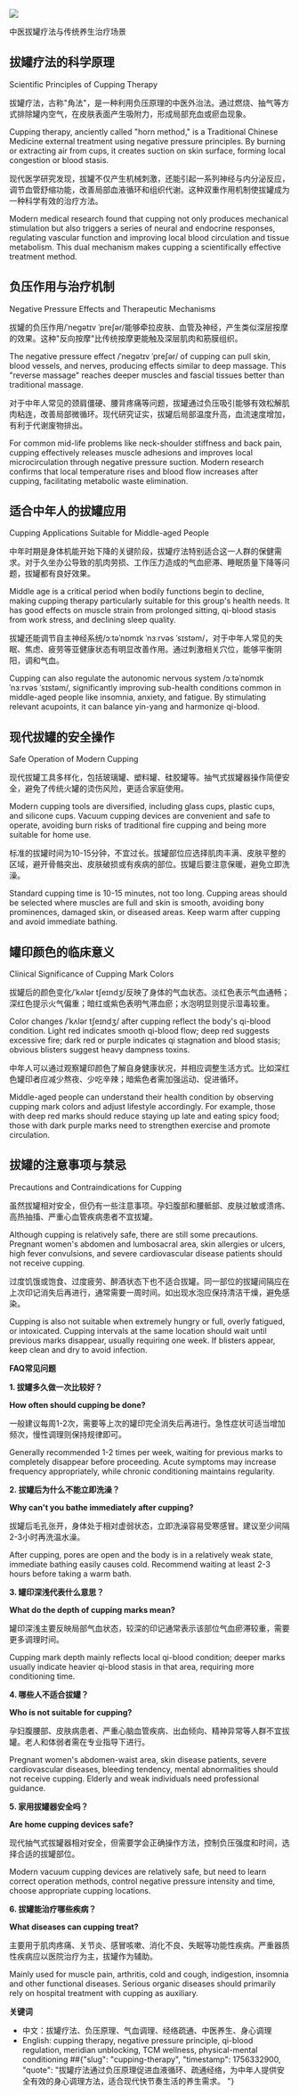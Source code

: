![](attachment:08238612-8d33-42c9-aa0f-74702344e2b7:4.png)

中医拔罐疗法与传统养生治疗场景

## 拔罐疗法的科学原理

Scientific Principles of Cupping Therapy

拔罐疗法，古称"角法"，是一种利用负压原理的中医外治法。通过燃烧、抽气等方式排除罐内空气，在皮肤表面产生吸附力，形成局部充血或瘀血现象。

Cupping therapy, anciently called "horn method," is a Traditional Chinese Medicine external treatment using negative pressure principles. By burning or extracting air from cups, it creates suction on skin surface, forming local congestion or blood stasis.

现代医学研究发现，拔罐不仅产生机械刺激，还能引起一系列神经与内分泌反应，调节血管舒缩功能，改善局部血液循环和组织代谢。这种双重作用机制使拔罐成为一种科学有效的治疗方法。

Modern medical research found that cupping not only produces mechanical stimulation but also triggers a series of neural and endocrine responses, regulating vascular function and improving local blood circulation and tissue metabolism. This dual mechanism makes cupping a scientifically effective treatment method.

## 负压作用与治疗机制

Negative Pressure Effects and Therapeutic Mechanisms

拔罐的负压作用/ˈneɡətɪv ˈpreʃər/能够牵拉皮肤、血管及神经，产生类似深层按摩的效果。这种"反向按摩"比传统按摩更能触及深层肌肉和筋膜组织。

The negative pressure effect /ˈneɡətɪv ˈpreʃər/ of cupping can pull skin, blood vessels, and nerves, producing effects similar to deep massage. This "reverse massage" reaches deeper muscles and fascial tissues better than traditional massage.

对于中年人常见的颈肩僵硬、腰背疼痛等问题，拔罐通过负压吸引能够有效松解肌肉粘连，改善局部微循环。现代研究证实，拔罐后局部温度升高，血流速度增加，有利于代谢废物排出。

For common mid-life problems like neck-shoulder stiffness and back pain, cupping effectively releases muscle adhesions and improves local microcirculation through negative pressure suction. Modern research confirms that local temperature rises and blood flow increases after cupping, facilitating metabolic waste elimination.

## 适合中年人的拔罐应用

Cupping Applications Suitable for Middle-aged People

中年时期是身体机能开始下降的关键阶段，拔罐疗法特别适合这一人群的保健需求。对于久坐办公导致的肌肉劳损、工作压力造成的气血瘀滞、睡眠质量下降等问题，拔罐都有良好效果。

Middle age is a critical period when bodily functions begin to decline, making cupping therapy particularly suitable for this group's health needs. It has good effects on muscle strain from prolonged sitting, qi-blood stasis from work stress, and declining sleep quality.

拔罐还能调节自主神经系统/ɔːtəˈnɒmɪk ˈnɜːrvəs ˈsɪstəm/，对于中年人常见的失眠、焦虑、疲劳等亚健康状态有明显改善作用。通过刺激相关穴位，能够平衡阴阳，调和气血。

Cupping can also regulate the autonomic nervous system /ɔːtəˈnɒmɪk ˈnɜːrvəs ˈsɪstəm/, significantly improving sub-health conditions common in middle-aged people like insomnia, anxiety, and fatigue. By stimulating relevant acupoints, it can balance yin-yang and harmonize qi-blood.

## 现代拔罐的安全操作

Safe Operation of Modern Cupping

现代拔罐工具多样化，包括玻璃罐、塑料罐、硅胶罐等。抽气式拔罐器操作简便安全，避免了传统火罐的烫伤风险，更适合家庭使用。

Modern cupping tools are diversified, including glass cups, plastic cups, and silicone cups. Vacuum cupping devices are convenient and safe to operate, avoiding burn risks of traditional fire cupping and being more suitable for home use.

标准的拔罐时间为10-15分钟，不宜过长。拔罐部位应选择肌肉丰满、皮肤平整的区域，避开骨骼突出、皮肤破损或有疾病的部位。拔罐后要注意保暖，避免立即洗澡。

Standard cupping time is 10-15 minutes, not too long. Cupping areas should be selected where muscles are full and skin is smooth, avoiding bony prominences, damaged skin, or diseased areas. Keep warm after cupping and avoid immediate bathing.

## 罐印颜色的临床意义

Clinical Significance of Cupping Mark Colors

拔罐后的颜色变化/ˈkʌlər tʃeɪndʒ/反映了身体的气血状态。淡红色表示气血通畅；深红色提示火气偏重；暗红或紫色表明气滞血瘀；水泡明显则提示湿毒较重。

Color changes /ˈkʌlər tʃeɪndʒ/ after cupping reflect the body's qi-blood condition. Light red indicates smooth qi-blood flow; deep red suggests excessive fire; dark red or purple indicates qi stagnation and blood stasis; obvious blisters suggest heavy dampness toxins.

中年人可以通过观察罐印颜色了解自身健康状况，并相应调整生活方式。比如深红色罐印者应减少熬夜、少吃辛辣；暗紫色者需加强运动、促进循环。

Middle-aged people can understand their health condition by observing cupping mark colors and adjust lifestyle accordingly. For example, those with deep red marks should reduce staying up late and eating spicy food; those with dark purple marks need to strengthen exercise and promote circulation.

## 拔罐的注意事项与禁忌

Precautions and Contraindications for Cupping

虽然拔罐相对安全，但仍有一些注意事项。孕妇腹部和腰骶部、皮肤过敏或溃疡、高热抽搐、严重心血管疾病患者不宜拔罐。

Although cupping is relatively safe, there are still some precautions. Pregnant women's abdomen and lumbosacral area, skin allergies or ulcers, high fever convulsions, and severe cardiovascular disease patients should not receive cupping.

过度饥饿或饱食、过度疲劳、醉酒状态下也不适合拔罐。同一部位的拔罐间隔应在上次印记消失后再进行，通常需要一周时间。如出现水泡应保持清洁干燥，避免感染。

Cupping is also not suitable when extremely hungry or full, overly fatigued, or intoxicated. Cupping intervals at the same location should wait until previous marks disappear, usually requiring one week. If blisters appear, keep clean and dry to avoid infection.

**FAQ常见问题**

**1. 拔罐多久做一次比较好？**

**How often should cupping be done?**

一般建议每周1-2次，需要等上次的罐印完全消失后再进行。急性症状可适当增加频次，慢性调理则保持规律即可。

Generally recommended 1-2 times per week, waiting for previous marks to completely disappear before proceeding. Acute symptoms may increase frequency appropriately, while chronic conditioning maintains regularity.

**2. 拔罐后为什么不能立即洗澡？**

**Why can't you bathe immediately after cupping?**

拔罐后毛孔张开，身体处于相对虚弱状态，立即洗澡容易受寒感冒。建议至少间隔2-3小时再洗温水澡。

After cupping, pores are open and the body is in a relatively weak state, immediate bathing easily causes cold. Recommend waiting at least 2-3 hours before taking a warm bath.

**3. 罐印深浅代表什么意思？**

**What do the depth of cupping marks mean?**

罐印深浅主要反映局部气血状态，较深的印记通常表示该部位气血瘀滞较重，需要更多调理时间。

Cupping mark depth mainly reflects local qi-blood condition; deeper marks usually indicate heavier qi-blood stasis in that area, requiring more conditioning time.

**4. 哪些人不适合拔罐？**

**Who is not suitable for cupping?**

孕妇腹腰部、皮肤病患者、严重心脑血管疾病、出血倾向、精神异常等人群不宜拔罐。老人和体弱者需在专业指导下进行。

Pregnant women's abdomen-waist area, skin disease patients, severe cardiovascular diseases, bleeding tendency, mental abnormalities should not receive cupping. Elderly and weak individuals need professional guidance.

**5. 家用拔罐器安全吗？**

**Are home cupping devices safe?**

现代抽气式拔罐器相对安全，但需要学会正确操作方法，控制负压强度和时间，选择合适的拔罐部位。

Modern vacuum cupping devices are relatively safe, but need to learn correct operation methods, control negative pressure intensity and time, choose appropriate cupping locations.

**6. 拔罐能治疗哪些疾病？**

**What diseases can cupping treat?**

主要用于肌肉疼痛、关节炎、感冒咳嗽、消化不良、失眠等功能性疾病。严重器质性疾病应以医院治疗为主，拔罐作为辅助。

Mainly used for muscle pain, arthritis, cold and cough, indigestion, insomnia and other functional diseases. Serious organic diseases should primarily rely on hospital treatment with cupping as auxiliary.

**关键词**

- 中文：拔罐疗法、负压原理、气血调理、经络疏通、中医养生、身心调理
- English: cupping therapy, negative pressure principle, qi-blood regulation, meridian unblocking, TCM wellness, physical-mental conditioning
##{"slug": "cupping-therapy", "timestamp": 1756332900, "quote": "拔罐疗法通过负压原理促进血液循环、疏通经络，为中年人提供安全有效的身心调理方法，适合现代快节奏生活的养生需求。 "}